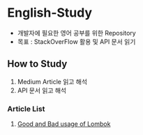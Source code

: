 # English-Study
* 개발자에 필요한 영어 공부를 위한 Repository
* 목표 : StackOverFlow 활용 및 API 문서 읽기

## How to Study 

1. Medium Article 읽고 해석
2. API 문서 읽고 해석 

### Article List 
1. [Good and Bad usage of Lombok](https://github.com/yeongsik/englishStudy/blob/main/article/GoodBanLombok.md)



